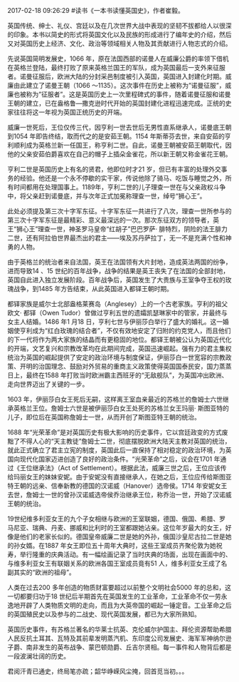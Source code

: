 2017-02-18 09:26:29
#读书《一本书读懂英国史》，作者崔毅。

英国传统、绅士、礼仪、宫廷​以及在几次世界大战中表现的坚韧不拔都给人以很深的印象。本书以简史的形式将英国文化以及民族的形成进行了编年史的介绍，然后又对英国历史上经济、文化、政治等领域相关人物及其贡献进行人物志式的介绍。

先说英国简明发展史，1066 年，原在法国西部的诺曼人在威廉公爵的率领下借机在英格兰登陆，最终打败了原来英格兰国王的军队，成为英国最后一支外来征服者。诺曼征服后，欧洲大陆的分封采邑制度被引入英国，英国进入封建化时期。威廉由此建立了诺曼王朝（1066 ～1135）。这次事件在历史上被称为”诺曼征服”，威廉也被称为”征服者”。这是英国历史上一次里程碑式的事件，随着诺曼征服和诺曼王朝的建立，已在盎格鲁—撒克逊时代开始的英国封建化进程迅速完成。正统的史家往往将这一年视为英国正统历史的开端。

威廉一世死后，王位仅传三代，因亨利一世去世后无男性直系继承人，诺曼底王朝到1054 年即告终结，取而代之的是安茹王朝。1154 年斯蒂芬去世，来自安茹的亨利顺利成为英格兰新一任国王，称亨利二世。自此，诺曼王朝被安茹王朝取代，因他的父亲安茹伯爵喜欢在自己的帽子上插朵金雀花，所以新王朝又称金雀花王朝。

亨利二世是英国历史上有名的贤君，他即位时才21 岁，但已有丰富的处理外交事务的经验。他还是一个永不停歇的实干家，传说他除了骑马、吃饭与睡觉之外，所有时间都用在处理国事上。​1189年，亨利二世的儿子理查一世在与父亲政权斗争中，将父亲赶到诺曼底，并与次年正式加冕称理查一世，绰号“狮心王”。

此处必须提及第三次十字军东征。十字军东征一共进行了八次，理查一世所参与的第三次十字军东征是最精彩、意义最深远的一次。那次东征双方的领导者，英王“狮心王”理查一世，神圣罗马皇帝“红胡子”巴巴罗萨· 腓特烈，阴险的法王腓力二世，还有阿拉伯世界最杰出的君主——埃及苏丹萨拉丁，无一不是充满个性和神勇的人物。​

由于英格兰的统治者来自法国，英王在法国领有大片封地，造成英法两国的纷争，进而导致14 、15 世纪的百年战争，战争的结果是英王丧失了在法国的全部封地，英国自此进入独立发展阶段。百年战争后，英国发生了大贵族与王室争夺王权的玫瑰战争，到1485 年方告结束，从此英国进入都铎王朝时期。​

都铎家族是威尔士北部盎格莱赛岛（Anglesey）上的一个古老家族。亨利的祖父欧文· 都铎（Owen Tudor）曾做过亨利五世的遗孀凯瑟琳家中的管家，并最终与女主人结婚。1486 年1 月18 日，亨利七世与伊丽莎白举行了盛大的婚礼。这一婚姻使亨利成为“红白玫瑰的结合者”，不仅有效地安定了归附的约克党人，而且他们的下一代将作为两大家族的结晶而有更稳固的地位。都铎王朝被公认为英国近代化的开端，文艺复兴和宗教改革均在此期间完成，英国迅速崛起。强有力的君主集权统治为英国的崛起提供了安定的政治环境与制度保证，伊丽莎白一世宽容的宗教政策、开明的治国理念、鼓励对外贸易的重商主义政策使得英国国泰民安，国力蒸蒸日上，最终在1588 年打败当时欧洲霸主西班牙的“无敌舰队”，为英国冲出欧洲、走向世界迈出了关键的一步​。

1603 年，伊丽莎白女王死后无嗣，这样离王室血亲最近的苏格兰的詹姆士六世继承英格兰王位。詹姆士六世是被伊丽莎白女王处死的苏格兰女王玛丽· 斯图亚特的儿子，即位后在英国称詹姆士一世，从而开创了斯图亚特王朝的统治。​

1688 年“光荣革命”是对英国历史有极大影响的历史事件，它以宫廷政变的方式废黜了不得人心的“天主教徒”詹姆士二世，彻底摆脱欧洲大陆天主教对英国的统治，就此正式确立了君主立宪的制度，英国此后一直保持了相对稳定的政治环境，为英国向现代化国家迈进创造了良好的政治条件。​
“光荣革命”之后，议会在1701 年通过《王位继承法》（Act of Settlement）。根据此法，威廉三世之后，王位应该传给玛丽女王的妹妹安妮。由于安妮没有直接继承人，在她之后，王位应传给斯图亚特王朝的远亲、信奉新教的德国的汉诺威（Hanover）选帝侯。1714 年安妮女王去世，詹姆士一世的曾孙汉诺威选帝侯乔治继承王位，称乔治一世，开始了汉诺威王朝的统治。

​19世纪维多利亚女王的九个子女相继与欧洲的王室联姻，德国、俄国、希腊、罗马尼亚、瑞典、丹麦、挪威和比利时的王室都跟她沾亲。这位年岁最大的女王，好像是他们的老家长似的。德国皇帝威廉二世是她的外孙，俄国沙皇尼古拉二世是她的孙女婿。在1887 年女王即位五十周年大典时，这些王室成员齐聚伦敦为她祝寿，举行隆重的庆典活动。有一幅绘画记录了当时庆典的场面，出现在画面中的、与维多利亚女王有联姻关系的欧洲各国王室成员竟有51 人，维多利亚女王成了名副其实的“欧洲的祖母”。

人类在过去200 多年创造的物质财富要超过以前整个文明社会5000 年的总和，这一切都要归功于18 世纪后半期首先在英国发生的工业革命，工业革命不仅一劳永逸地开辟了人类物质文明的走向，而且为大英帝国的崛起一锤定音。​工业革命之后的英国殖民史以及参与的二战史、现代英国发展，都已为大家所熟知。

英国历史事件，有苏格兰著名的华莱士抗英、克伦威尔护国主、拜伦资源帮助希腊人民反抗土耳其、瓦特及其前辈发明蒸汽机、东印度公司发展史、海军军神纳尔逊子爵、南非发生的英布战争​、蒙巴顿勋爵、丘吉尔贤相。每一事件和人物背后都是一段波澜壮阔的历史。

君阅汗青已通史，终局笔亦疏；韶华峥嵘风尘掩，回首觅当初​。。。